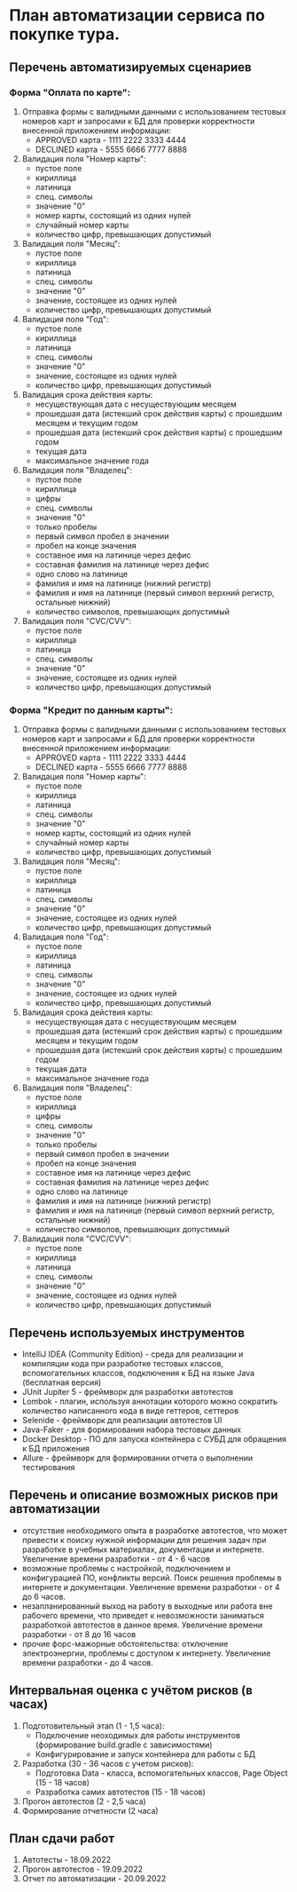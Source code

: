 # План автоматизации сервиса по покупке тура.
## Перечень автоматизируемых сценариев
### Форма "Оплата по карте":
1. Отправка формы с валидными данными с использованием тестовых номеров карт и запросами к БД для проверки корректности внесенной приложением информации:
    * APPROVED карта - 1111 2222 3333 4444
    * DECLINED карта - 5555 6666 7777 8888
1. Валидация поля "Номер карты":
    * пустое поле
    * кириллица
    * латиница
    * спец. символы
    * значение "0"
    * номер карты, состоящий из одних нулей
    * случайный номер карты
    * количество цифр, превышающих допустимый    
1. Валидация поля "Месяц":
    * пустое поле
    * кириллица
    * латиница
    * спец. символы
    * значение "0"
    * значение, состоящее из одних нулей
    * количество цифр, превышающих допустимый
1. Валидация поля "Год":
    * пустое поле
    * кириллица
    * латиница
    * спец. символы
    * значение "0"
    * значение, состоящее из одних нулей
    * количество цифр, превышающих допустимый
1. Валидация срока действия карты:
   * несуществующая дата с несуществующим месяцем
   * прошедшая дата (истекший срок действия карты) с прошедшим месяцем и текущим годом
   * прошедшая дата (истекший срок действия карты) с прошедшим годом
   * текущая дата
   * максимальное значение года
1. Валидация поля "Владелец":
    * пустое поле
    * кириллица
    * цифры
    * спец. символы
    * значение "0"
    * только пробелы
    * первый символ пробел в значении
    * пробел на конце значения
    * составное имя на латинице через дефис
    * составная фамилия на латинице через дефис
    * одно слово на латинице
    * фамилия и имя на латинице (нижний регистр)
    * фамилия и имя на латинице (первый символ верхний регистр, остальные нижний)
    * количество символов, превышающих допустимый
1. Валидация поля "CVC/CVV":
    * пустое поле
    * кириллица
    * латиница
    * спец. символы
    * значение "0"
    * значение, состоящее из одних нулей
    * количество цифр, превышающих допустимый
### Форма "Кредит по данным карты":
1. Отправка формы с валидными данными с использованием тестовых номеров карт и запросами к БД для проверки корректности внесенной приложением информации:
    * APPROVED карта - 1111 2222 3333 4444
    * DECLINED карта - 5555 6666 7777 8888
1. Валидация поля "Номер карты":
    * пустое поле
    * кириллица
    * латиница
    * спец. символы
    * значение "0"
    * номер карты, состоящий из одних нулей
    * случайный номер карты
    * количество цифр, превышающих допустимый    
1. Валидация поля "Месяц":
    * пустое поле
    * кириллица
    * латиница
    * спец. символы
    * значение "0"
    * значение, состоящее из одних нулей
    * количество цифр, превышающих допустимый
1. Валидация поля "Год":
    * пустое поле
    * кириллица
    * латиница
    * спец. символы
    * значение "0"
    * значение, состоящее из одних нулей
    * количество цифр, превышающих допустимый
1. Валидация срока действия карты:
   * несуществующая дата с несуществующим месяцем
   * прошедшая дата (истекший срок действия карты) с прошедшим месяцем и текущим годом
   * прошедшая дата (истекший срок действия карты) с прошедшим годом
   * текущая дата
   * максимальное значение года
1. Валидация поля "Владелец":
    * пустое поле
    * кириллица
    * цифры
    * спец. символы
    * значение "0"
    * только пробелы
    * первый символ пробел в значении
    * пробел на конце значения
    * составное имя на латинице через дефис
    * составная фамилия на латинице через дефис
    * одно слово на латинице
    * фамилия и имя на латинице (нижний регистр)
    * фамилия и имя на латинице (первый символ верхний регистр, остальные нижний)
    * количество символов, превышающих допустимый
1. Валидация поля "CVC/CVV":
    * пустое поле
    * кириллица
    * латиница
    * спец. символы
    * значение "0"
    * значение, состоящее из одних нулей
    * количество цифр, превышающих допустимый
## Перечень используемых инструментов
* IntelliJ IDEA (Community Edition) - среда для реализации и компиляции кода при разработке тестовых классов, вспомогательных классов, подключения к БД на языке Java (бесплатная версия)
* JUnit Jupiter 5 - фреймворк для разработки автотестов
* Lombok - плагин, используя аннотации которого можно сократить количество написанного кода в виде геттеров, сеттеров
* Selenide - фреймворк для реализации автотестов UI
* Java-Faker - для формирования набора тестовых данных
* Docker Desktop - ПО для запуска контейнера с СУБД для обращения к БД приложения
* Allure - фреймворк для формировании отчета о выполнении тестирования
## Перечень и описание возможных рисков при автоматизации
* отсутствие необходимого опыта в разработке автотестов, что может привести к поиску нужной информации для решения задач при разработке в учебных материалах, документации и интернете. Увеличение времени разработки - от 4 - 6 часов
* возможные проблемы с настройкой, подключением и конфигурацией ПО, конфликты версий. Поиск решения проблемы в интернете и документации. Увеличение времени разработки - от 4 до 6 часов.
* незапланированный выход на работу в выходные или работа вне рабочего времени, что приведет к невозможности заниматься разработкой автотестов в данное время. Увеличение времени разработки - от 8 до 16 часов
* прочие форс-мажорные обстоятельства: отключение электроэнергии, проблемы с доступом к интернету. Увеличение времени разработки - до 4 часов.
## Интервальная оценка с учётом рисков (в часах)
1. Подготовительный этап (1 - 1,5 часа):
    * Подключение неоходимых для работы инструментов (формирование build.gradle с зависимостями)
    * Конфигурирование и запуск контейнера для работы с БД
1. Разработка (30 - 36 часов с учетом рисков):
    * Подготовка Data - класса, вспомогательных классов, Page Object (15 - 18 часов)
    * Разработка самих автотестов (15 - 18 часов)
1. Прогон автотестов (2 - 2,5 часа)
1. Формирование отчетности (2 часа) 
## План сдачи работ
1. Автотесты - 18.09.2022
1. Прогон автотестов - 19.09.2022
1. Отчет по автоматизации - 20.09.2022
